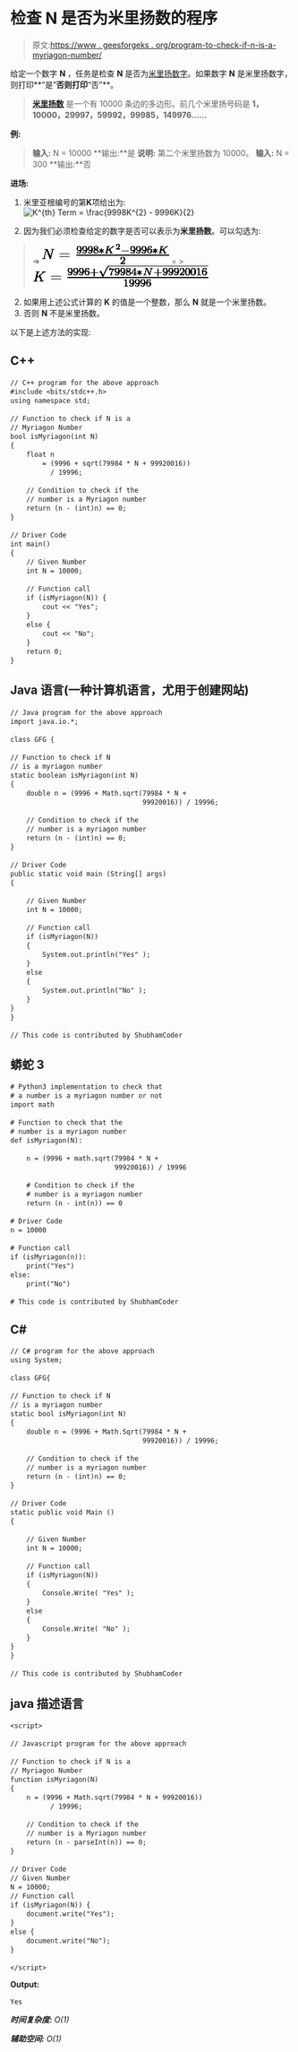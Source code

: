 # 检查 N 是否为米里扬数的程序

> 原文:[https://www . geesforgeks . org/program-to-check-if-n-is-a-myriagon-number/](https://www.geeksforgeeks.org/program-to-check-if-n-is-a-myriagon-number/)

给定一个数字 **N** ，任务是检查 **N** 是否为[米里扬数字](https://en.wikipedia.org/wiki/Myriagon)。如果数字 **N** 是米里扬数字，则打印**“是”**否则打印**“否”**。

> [**米里扬数**](https://en.wikipedia.org/wiki/Myriagon) 是一个有 10000 条边的多边形。前几个米里扬号码是 **1，10000，29997，59992，99985，149976……**

**例:**

> **输入:** N = 10000
> **输出:**是
> **说明:**
> 第二个米里扬数为 10000。
> **输入:** N = 300
> **输出:**否

**进场:**

1.  米里亚根编号的第**K**项给出为:
    ![K^{th} Term = \frac{9998*K^{2} - 9996*K}{2}   ](img/d85ad0bc57cce63e43697793fc34e4c4.png "Rendered by QuickLaTeX.com")

2.  因为我们必须检查给定的数字是否可以表示为**米里扬数**。可以勾选为:

> => ![N = \frac{9998*K^{2} - 9996*K}{2}   ](img/fa5a5cec9445956dee457768899833fb.png "Rendered by QuickLaTeX.com")
> = > ![K = \frac{9996 + \sqrt{79984*N + 99920016}}{19996}   ](img/f15d62c48dc4ed7580be0402863fab89.png "Rendered by QuickLaTeX.com")

2.  如果用上述公式计算的 **K** 的值是一个整数，那么 **N** 就是一个米里扬数。
3.  否则 **N** 不是米里扬数。

以下是上述方法的实现:

## C++

```
// C++ program for the above approach
#include <bits/stdc++.h>
using namespace std;

// Function to check if N is a
// Myriagon Number
bool isMyriagon(int N)
{
    float n
        = (9996 + sqrt(79984 * N + 99920016))
          / 19996;

    // Condition to check if the
    // number is a Myriagon number
    return (n - (int)n) == 0;
}

// Driver Code
int main()
{
    // Given Number
    int N = 10000;

    // Function call
    if (isMyriagon(N)) {
        cout << "Yes";
    }
    else {
        cout << "No";
    }
    return 0;
}
```

## Java 语言(一种计算机语言，尤用于创建网站)

```
// Java program for the above approach
import java.io.*;

class GFG {

// Function to check if N
// is a myriagon number
static boolean isMyriagon(int N)
{
    double n = (9996 + Math.sqrt(79984 * N +
                                 99920016)) / 19996;

    // Condition to check if the
    // number is a myriagon number
    return (n - (int)n) == 0;
}

// Driver Code
public static void main (String[] args)
{

    // Given Number
    int N = 10000;

    // Function call
    if (isMyriagon(N))
    {
        System.out.println("Yes" );
    }
    else
    {
        System.out.println("No" );
    }
}
}

// This code is contributed by ShubhamCoder
```

## 蟒蛇 3

```
# Python3 implementation to check that
# a number is a myriagon number or not
import math

# Function to check that the
# number is a myriagon number
def isMyriagon(N):

    n = (9996 + math.sqrt(79984 * N +
                          99920016)) / 19996

    # Condition to check if the
    # number is a myriagon number
    return (n - int(n)) == 0

# Driver Code
n = 10000

# Function call
if (isMyriagon(n)):
    print("Yes")
else:
    print("No")

# This code is contributed by ShubhamCoder
```

## C#

```
// C# program for the above approach
using System;

class GFG{

// Function to check if N
// is a myriagon number
static bool isMyriagon(int N)
{
    double n = (9996 + Math.Sqrt(79984 * N +
                                 99920016)) / 19996;

    // Condition to check if the
    // number is a myriagon number
    return (n - (int)n) == 0;
}

// Driver Code
static public void Main ()
{

    // Given Number
    int N = 10000;

    // Function call
    if (isMyriagon(N))
    {
        Console.Write( "Yes" );
    }
    else
    {
        Console.Write( "No" );
    }
}
}

// This code is contributed by ShubhamCoder
```

## java 描述语言

```
<script>

// Javascript program for the above approach

// Function to check if N is a
// Myriagon Number
function isMyriagon(N)
{
    n = (9996 + Math.sqrt(79984 * N + 99920016))
          / 19996;

    // Condition to check if the
    // number is a Myriagon number
    return (n - parseInt(n)) == 0;
}

// Driver Code
// Given Number
N = 10000;
// Function call
if (isMyriagon(N)) {
    document.write("Yes");
}
else {
    document.write("No");
}

</script>
```

**Output:** 

```
Yes
```

***时间复杂度:** O(1)*

***辅助空间:** O(1)*